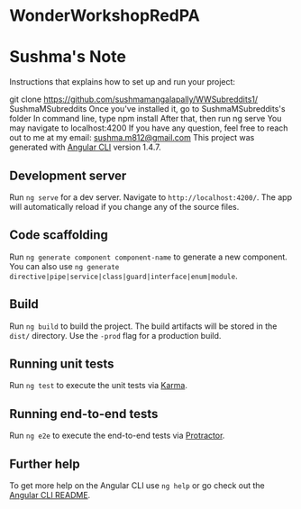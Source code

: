 # WonderWorkshopRedPA

# Sushma's Note
Instructions that explains how to set up and run your project:

git clone https://github.com/sushmamangalapally/WWSubreddits1/ SushmaMSubreddits
Once you've installed it, go to SushmaMSubreddits's folder
In command line, type npm install
After that, then run ng serve
You may navigate to localhost:4200 If you have any question, feel free to reach out to me at my email: sushma.m812@gmail.com
This project was generated with [Angular CLI](https://github.com/angular/angular-cli) version 1.4.7.

## Development server

Run `ng serve` for a dev server. Navigate to `http://localhost:4200/`. The app will automatically reload if you change any of the source files.

## Code scaffolding

Run `ng generate component component-name` to generate a new component. You can also use `ng generate directive|pipe|service|class|guard|interface|enum|module`.

## Build

Run `ng build` to build the project. The build artifacts will be stored in the `dist/` directory. Use the `-prod` flag for a production build.

## Running unit tests

Run `ng test` to execute the unit tests via [Karma](https://karma-runner.github.io).

## Running end-to-end tests

Run `ng e2e` to execute the end-to-end tests via [Protractor](http://www.protractortest.org/).

## Further help

To get more help on the Angular CLI use `ng help` or go check out the [Angular CLI README](https://github.com/angular/angular-cli/blob/master/README.md).

